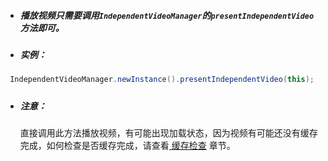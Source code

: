 * ##### 播放视频只需要调用`IndependentVideoManager`的`presentIndependentVideo`方法即可。

* ##### 实例：

```java
 IndependentVideoManager.newInstance().presentIndependentVideo(this);
```

##### 

* ##### 注意：

  直接调用此方法播放视频，有可能出现加载状态，因为视频有可能还没有缓存完成，如何检查是否缓存完成，请查看[ 缓存检查](/sdk使用/状态监听.md) 章节。



